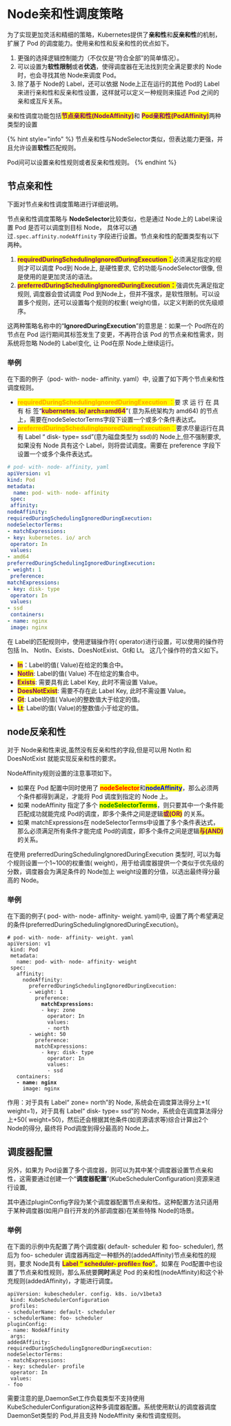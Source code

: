 # Node亲和性调度策略

为了实现更加灵活和精细的策略，Kubernetes提供了**亲和性**和**反亲和性**的机制，扩展了 Pod 的调度能力。使用亲和性和反亲和性的优点如下。

1. 更强的选择逻辑控制能力（不仅仅是“符合全部”的简单情况）。
2. 可以设置为**软性限制**或者**优选**，使得调度器在无法找到完全满足要求的 Node时，也会寻找其他 Node来调度 Pod。
3. 除了基于 Node的 Label，还可以依据 Node上正在运行的其他 Pod的 Label来进行亲和性和反亲和性设置，这样就可以定义一种规则来描述 Pod 之间的亲和或互斥关系。

亲和性调度功能包括<mark style="color:purple;">**节点亲和性(NodeAffinity)**</mark>和 <mark style="color:purple;">**Pod亲和性(PodAffinity)**</mark>两种类型的设置

{% hint style="info" %}
节点亲和性与NodeSelector类似，但表达能力更强，并且允许设置**软性**匹配规则。

&#x20;Pod间可以设置亲和性规则或者反亲和性规则。
{% endhint %}

## 节点亲和性

下面对节点亲和性调度策略进行详细说明。

节点亲和性调度策略与 **NodeSelector**比较类似，也是通过 Node上的 Label来设置 Pod 是否可以调度到目标 Node， 具体可以通过`.spec.affinity.nodeAffinity` 字段进行设置。节点亲和性的配置类型有以下两种。

1. <mark style="color:purple;">**requiredDuringSchedulingIgnoredDuringExecution：**</mark>必须满足指定的规则才可以调度 Pod到 Node上, 是硬性要求, 它的功能与nodeSelector很像, 但是使用的是更加灵活的语法。
2. <mark style="color:purple;">**preferredDuringSchedulingIgnoredDuringExecution：**</mark>强调优先满足指定规则, 调度器会尝试调度 Pod 到Node上，但并不强求，是软性限制。可以设置多个规则，还可以设置每个规则的权重( weight)值，以定义判断的优先级顺序。

这两种策略名称中的“**IgnoredDuringExecution**”的意思是：如果一个 Pod所在的节点在 Pod 运行期间其标签发生了变更，不再符合该 Pod 的节点亲和性需求，则系统将忽略 Node的 Label变化, 让 Pod在原 Node上继续运行。

### 举例

在下面的例子（pod- with- node- affinity. yaml）中, 设置了如下两个节点亲和性调度规则。

* <mark style="color:orange;">**requiredDuringSchedulingIgnoredDuringExecution ：**</mark>要 求 运 行 在 具 有 标 签“<mark style="color:purple;">**kubernetes. io/ arch=amd64**</mark>”( 意为系统架构为 amd64) 的节点上，需要在nodeSelectorTerms字段下设置一个或多个条件表达式。
* <mark style="color:orange;">**preferredDuringSchedulingIgnoredDuringExecution**</mark><mark style="color:orange;">：</mark>要求尽量运行在具有 Label “ disk- type= ssd”(意为磁盘类型为 ssd)的 Node上,但不强制要求,如果没有 Node 具有这个 Label，则将尝试调度。需要在 preference 字段下设置一个或多个条件表达式。

```yaml
# pod- with- node- affinity, yaml
apiVersion: v1
kind: Pod
metadata:
  name: pod- with- node- affinity
 spec:
 affinity:
nodeAffinity:
requiredDuringSchedulingIgnoredDuringExecution:
nodeSelectorTerms:
- matchExpressions:
- key: kubernetes. io/ arch
 operator: In
 values:
- amd64
preferredDuringSchedulingIgnoredDuringExecution:
- weight: 1
 preference:
matchExpressions:
- key: disk- type
 operator: In
 values:
- ssd
 containers:
- name: nginx
 image: nginx
```

在 Label的匹配规则中，使用逻辑操作符( operator)进行设置，可以使用的操作符包括 In、 NotIn、Exists、DoesNotExist、Gt和 Lt。 这几个操作符的含义如下。

* <mark style="color:purple;">**In**</mark>：Label的值( Value)在给定的集合中。
* <mark style="color:purple;">**NotIn**</mark>: Label的值( Value) 不在给定的集合中。
* <mark style="color:purple;">**Exists**</mark>: 需要具有此 Label Key, 此时不需设置 Value。
* <mark style="color:purple;">**DoesNotExist**</mark>: 需要不存在此 Label Key, 此时不需设置 Value。
* <mark style="color:purple;">**Gt**</mark>: Label的值( Value)的整数值大于给定的值。
* <mark style="color:purple;">**Lt**</mark>: Label的值( Value)的整数值小于给定的值。

## node反亲和性

对于 Node亲和性来说,虽然没有反亲和性的字段,但是可以用 NotIn 和 DoesNotExist 就能实现反亲和性的要求。

NodeAffinity规则设置的注意事项如下。

* 如果在 Pod 配置中同时使用了 <mark style="color:red;">**nodeSelector**</mark>和<mark style="color:blue;">**nodeAffinity**</mark>，那么必须两个条件都得到满足，才能将 Pod 调度到指定的 Node 上。
* 如果 nodeAffinity 指定了多个 <mark style="color:green;">**nodeSelectorTerms**</mark>，则只要其中一个条件能匹配成功就能完成 Pod的调度，即多个条件之间是逻辑<mark style="color:purple;">**或(OR)**</mark> 的关系。
* 如果 matchExpressions在 nodeSelectorTerms中设置了多个条件表达式，那么必须满足所有条件才能完成 Pod的调度，即多个条件之间是逻辑<mark style="color:purple;">**与(AND)**</mark>的关系。

在使用 preferredDuringSchedulingIgnoredDuringExecution 类型时, 可以为每个规则设置一个1\~100的权重值( weight)，用于给调度器提供一个类似于优先级的分数，调度器会为满足条件的 Node加上 weight设置的分值，以选出最终得分最高的 Node。

### 举例

在下面的例子( pod- with- node- affinity- weight. yaml)中, 设置了两个希望满足的条件(preferredDuringSchedulingIgnoredDuringExecution)。

<pre class="language-yaml"><code class="lang-yaml"># pod- with- node- affinity- weight. yaml
apiVersion: v1
 kind: Pod
 metadata:
   name: pod- with- node- affinity- weight
 spec:
   affinity:
     nodeAffinity:
       preferredDuringSchedulingIgnoredDuringExecution:
       - weight: 1
         preference:
<strong>           matchExpressions:
</strong>           - key: zone
             operator: In
             values:
             - north
       - weight: 50
         preference:
         matchExpressions:
           - key: disk- type
             operator: In
             values:
             - ssd
   containers:
<strong>   - name: nginx
</strong>     image: nginx
</code></pre>

作用：对于具有 Label“ zone= north”的 Node, 系统会在调度算法得分上+1( weight=1)，对于具有 Label“ disk- type= ssd”的 Node，系统会在调度算法得分上+50( weight=50)，然后还会根据其他条件(如资源请求等)综合计算出2个 Node的得分, 最终将 Pod调度到得分最高的 Node上。

## 调度器配置

另外，如果为 Pod设置了多个调度器，则可以为其中某个调度器设置节点亲和性，这需要通过创建一个“**调度器配置**”(KubeSchedulerConfiguration)资源来进行设置,&#x20;

其中通过pluginConfig字段为某个调度器配置节点亲和性。这种配置方法只适用于某种调度器(如用户自行开发的外部调度器)在某些特殊 Node的场景。

### 举例

在下面的示例中先配置了两个调度器( default- scheduler 和 foo- scheduler), 然后为 foo- scheduler 调度器再指定一种额外的(addedAffinity)节点亲和性的规则，要求 Node具有 <mark style="color:purple;">**Label “ scheduler- profile= foo”**</mark>。如果在 Pod配置中也设置了节点亲和性规则，那么系统要**同时**满足 Pod 的亲和性(nodeAffinity)和这个补充规则(addedAffinity)，才能进行调度。

```
apiVersion: kubescheduler. config. k8s. io/v1beta3
 kind: KubeSchedulerConfiguration
 profiles:
- schedulerName: default- scheduler
- schedulerName: foo- scheduler
pluginConfig:
- name: NodeAffinity
 args:
addedAffinity:
requiredDuringSchedulingIgnoredDuringExecution:
nodeSelectorTerms:
- matchExpressions:
- key: scheduler- profile
 operator: In
 values:
- foo
```

需要注意的是,DaemonSet工作负载类型不支持使用 KubeSchedulerConfiguration这种多调度器配置。系统使用默认的调度器调度 DaemonSet类型的 Pod,并且支持 NodeAffinity 亲和性调度规则。
